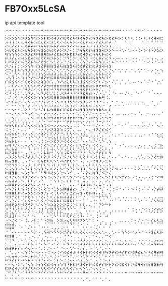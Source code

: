# FB7Oxx5LcSA
ip api template tool 
⢀⢀⢀⢀⢀⢀⢀⢀⢀⢀⡀⣀⢀⡀⣀⢀⡀⣀⢀⡀⣀⢀⡀⣀⢀⡀⣀⢀⡀⣀⢀⣀⢀⣀⢀⣀⢀⢀⢀⠄⡀⡀⢀⠄⡀⡀⡀⡀⡀⡀⣀⢀⢀⢀⢀⢀⢀⣀⣀⣀⣀⣀⣀⣀⣀⣀⣀⣀⣀⡀⣀⣀⢀⣀⢀⡀⡀⡀⡀⡀⡀⡀
⢕⢕⢕⢵⡱⡝⣜⢵⡹⡱⣕⡕⣇⢯⣪⡺⣜⢎⢧⡫⡮⣳⡹⣪⡳⣝⢮⡳⣝⢮⡳⣕⢯⠮⡓⠕⠅⡣⢁⠣⠨⠨⢂⠣⡸⣪⢺⡺⣭⡺⡜⡸⡰⡕⡗⡽⣵⣻⣾⢷⣗⣗⡵⣞⣖⡵⣱⣕⢵⡹⡪⣎⢗⣓⢳⢹⢪⢣⢳⢕⢧⢫
⡫⣎⢗⣕⢧⡫⣎⢧⡫⣞⢮⣺⣪⡳⣕⢗⡵⡫⡳⡑⠅⡃⡛⢮⢯⢞⡷⣽⣺⣳⢽⡳⡫⠪⠨⠨⢂⠌⢂⠡⠡⢑⠌⡪⢸⠨⡱⣫⡳⣻⢱⢱⠱⢕⢕⡝⣜⢮⣻⣻⣿⣻⣽⣞⡮⡯⡷⣝⣗⡯⣯⡳⣯⡺⣝⢮⣳⡳⣣⢗⢮⣪
⡏⡮⣣⡳⡵⣝⠮⡳⣝⢮⡳⡵⢵⠝⢎⠏⡪⢂⠢⠨⡂⡪⡐⡑⢌⠪⡨⣓⣗⢯⢣⢓⠌⣌⠪⠡⠡⠨⠐⠨⠨⠐⠐⠄⡡⢘⠨⢂⢪⡺⡐⡅⡍⡊⡪⡪⢪⢳⢸⣳⣝⡿⣿⣷⣻⣽⢯⣷⣳⣻⢮⣟⣞⡾⣝⣗⣗⡽⣺⢽⢵⣳
⡪⢍⠆⡇⡳⢱⢙⢜⢜⢜⢌⡊⡢⢡⢑⢌⠢⡡⢡⢑⠔⠔⡌⡪⡨⢪⢨⠢⡢⡣⡑⢅⢌⠢⠁⠡⠁⠌⠠⠁⠄⠡⠁⠁⠂⠔⢈⢂⠱⢈⢆⢲⢘⢌⢪⢨⠪⡸⢜⡺⣼⡺⡽⣟⣿⣾⢿⣞⣷⣟⣿⣺⣗⣯⣷⣳⣗⣯⢯⢯⢳⠕
⡎⡮⣪⢪⠪⡊⢎⢖⢕⡵⣕⢵⣱⡱⢡⢀⠱⠜⣔⣅⢇⢧⣱⣸⣨⢪⡪⡪⡊⠆⠌⡢⠂⠌⡈⢀⠁⡀⢁⠠⠄⠂⠄⠁⠌⠐⠈⡐⡈⠄⠂⢃⢊⢢⠣⣣⢣⠱⡣⡫⡎⣞⡽⣻⢿⣿⣿⣿⣿⣽⣯⣷⣿⡷⣿⡾⣗⣟⠫⠛⠓⠧
⢕⠹⠨⡃⡂⢂⢂⠳⡹⡘⢎⠳⡱⡓⡐⡂⡊⡱⡳⠽⠹⠹⠺⠺⣞⢷⣽⠣⡑⠡⢁⠂⡁⠐⠄⠠⠄⡐⠄⡀⠐⠄⠂⠁⠐⠈⠄⠄⠄⡀⠌⢀⢊⢀⢃⠪⡪⡪⢕⢱⢱⡱⣫⢯⣿⣿⠽⡷⢿⣿⣿⣿⣿⣿⣿⣿⣿⣷⡷⢛⠨⠄
⢐⠅⡃⡒⢌⢂⠢⢑⠐⢌⠌⡌⢆⠪⢨⢐⠱⡘⠸⡘⢕⢑⠕⢕⠜⡔⡪⠨⡘⡈⢐⠐⢀⠁⡈⡀⢂⠠⠄⠄⠄⠄⠐⠄⡀⠈⡀⠄⠁⠄⠄⢄⠄⠔⡈⡢⠱⠈⢢⠸⡘⡎⣎⢯⣿⣿⡜⡞⣝⣞⡽⣕⢿⢻⢻⢿⢯⢯⣮⢆⡄⡇
⠐⠐⠄⠂⠢⠐⠑⠠⢊⠐⢄⠂⡔⡐⡐⢔⠄⡂⡂⢂⠂⡂⠡⡁⢅⠌⠌⡂⢂⢐⠐⡈⠄⠄⠠⠄⠠⠄⠄⠂⠄⠈⠄⢀⠂⠠⠄⠠⠈⠄⠄⡱⠄⠄⠄⠄⠂⢑⠠⢣⠣⡓⢜⡽⣞⣿⡏⡾⣼⣯⣟⣭⡛⡂⢡⡺⡋⢵⣐⢡⢱⡩
⢮⢮⢎⡞⡜⡜⡘⢌⢔⢔⢢⢢⢒⢔⠤⡠⡡⢄⢄⢅⢁⢐⢑⠈⠢⠡⠅⠆⡐⠄⠅⠐⠄⠂⠄⠂⠄⠂⠁⠄⠄⠄⢈⠄⡐⠠⠈⢄⠡⠨⢐⠨⢀⠂⠄⠄⠈⢀⠈⠐⡐⡘⡔⣝⢽⣽⢱⠨⡩⡉⢄⠠⠄⢀⠂⢄⡺⠝⢌⢎⢮⢊
⣗⠳⣓⣓⢭⠜⢊⢐⢕⢬⢪⠺⢊⢆⡣⡊⡎⡌⡆⡣⡱⡑⡕⢜⠔⠤⡠⡠⠠⢁⠄⠁⠄⠂⠄⠂⠁⠄⠄⠄⠄⠠⠄⠂⠐⠈⠈⢦⢮⡺⣦⡧⣆⠄⠄⠄⠈⠄⠠⢁⢐⢐⠬⡪⣟⡳⡱⢝⢜⢜⢔⡑⠈⠄⠄⢢⡙⠌⢂⠣⢁⢢
⢶⠻⡘⢌⠢⡢⡒⢔⠱⡡⡑⡅⡪⡑⢌⠎⡌⢎⠜⡌⡪⡂⢇⠣⡍⡊⢆⢪⠪⢐⠄⡀⠁⡀⠁⠐⠈⠄⠄⠄⠄⡐⠄⡂⡐⢄⡨⢈⣗⣯⡳⣻⣿⠄⠄⢀⠈⠄⡁⠄⡂⣆⣧⠽⠑⢌⢪⢘⣖⢵⠵⠢⠣⠨⠈⢆⢎⠴⡵⡕⡅⢧
⡠⡱⡨⡢⢣⠪⡘⡜⡸⡘⢌⠆⡕⡸⠨⠪⡘⡌⡪⡐⢆⠣⡃⢇⢕⠸⠰⡡⡃⡇⢥⢀⠂⠄⠄⠁⠄⠂⠄⠄⢀⢂⠡⡀⡢⡑⢜⢒⡷⣿⣶⣽⣿⠄⠠⠐⢈⠐⡀⣣⡳⡯⡣⠣⡑⢡⢚⣎⢏⠣⡑⡁⠐⠄⠐⡔⡭⡻⡜⠔⠥⡓
⢔⢑⢌⢪⢊⢎⠪⡊⡆⢕⢅⢣⠱⡘⡌⡣⡊⢆⠕⢌⠢⡃⢎⢢⢡⠑⢅⢕⢱⢘⢌⢪⠪⡒⢤⢀⠄⠄⠄⠄⡂⡢⢁⢂⢂⠊⠔⡑⢟⠗⣿⣻⣿⢀⠢⡡⡂⠱⠘⠈⠃⠻⠸⢜⡢⡡⢑⠢⠡⠊⢀⠠⠈⠄⡕⢄⢷⠹⡈⠪⡑⢌
⠪⡘⢌⢢⠱⡘⠜⡌⡪⢊⠆⢕⠱⠨⡢⡑⢌⢆⠣⡡⡑⢌⢊⠆⠥⠑⠅⠦⠱⠨⠢⢑⠅⢇⠣⡑⡍⠎⠕⡐⠨⡐⡐⠔⡐⠨⠈⡊⡛⣛⣿⣿⡯⡪⡪⣢⡣⢅⡃⡪⠠⠄⡀⠄⠈⠈⡐⠅⠁⡁⡐⠨⢰⣹⢺⣄⠣⡁⣊⠢⢁⢣
⡡⠣⡑⡅⢇⢪⠨⡂⡊⡢⢑⠅⢕⢑⠐⣁⡣⣢⡷⣾⣼⣔⠄⡈⠄⢈⠐⠐⡈⠐⡈⠠⢈⢐⠨⠐⠠⠁⠅⠢⠨⢐⠠⠁⠌⠠⡑⡼⡽⣯⣿⣿⢇⣿⣮⣖⣕⢕⢕⢕⢝⠌⡆⡪⠠⡣⣊⢎⢆⢬⠮⡶⡽⢐⠫⢗⡿⣆⣆⣅⣄⢢
⡨⢊⠢⡑⡑⠔⡅⢕⠬⢌⠆⢕⠡⠢⣕⣗⣯⡟⣟⣿⣟⡗⠅⠄⠂⠐⢀⠡⠄⠡⠐⠈⠠⠄⠂⠡⠈⠌⠄⠅⠅⢂⠄⠡⠈⡐⢌⢮⣻⡽⣾⢟⡵⡻⡺⢝⢚⠝⡘⠌⠢⢑⠱⡵⣵⣕⣕⡕⡭⡨⡑⠅⡇⢇⠄⢄⢈⠁⡙⠕⠓⠗
⢜⠨⡘⠔⢅⢃⡊⡢⠡⢁⢨⡸⠈⡎⡿⡘⡜⣕⠙⠘⠈⠈⠄⡀⠈⠄⠄⠄⢀⠄⢀⠄⢀⠄⠄⠄⠄⠄⠁⠨⢐⠐⡈⠪⠰⡨⡊⡞⡮⡻⣸⣹⠎⠨⠐⠄⠂⠐⠄⠁⠈⠄⠌⢊⠣⠃⠇⠏⢏⠞⢜⢑⠹⠄⠨⠐⡀⢐⠨⠈⠴⠈
⢐⡑⢌⠪⠈⠂⠨⠄⠔⡇⡅⠁⢐⢝⣷⡀⢕⢽⣔⢦⣣⣻⢟⠝⠕⠡⠁⠅⠐⢀⠄⡀⢀⠄⡀⠠⠄⠄⢄⠅⡂⠌⡐⡈⡂⣎⠦⣣⣵⢿⣿⣿⠂⠐⠄⠂⡐⠄⠄⠐⠠⠄⠄⢀⢀⢀⢀⠄⠄⠈⠄⠐⠈⠄⠌⠠⠐⡐⠌⠠⠁⠜
⠐⠈⠄⠄⠄⠄⠄⠄⠢⡑⠠⢀⢪⢽⠢⠫⠣⡪⡚⡝⡌⢎⢆⢕⢌⢌⢌⢔⢌⢄⢂⠄⡀⢂⠄⠅⢣⠣⡢⠐⡠⠡⠐⠠⠨⣺⣌⢎⡯⣻⣽⣿⠠⠈⡀⡁⠠⠐⠄⠌⢀⠐⠄⠄⢀⠄⠄⢈⠈⠐⠠⠠⢀⢀⠂⠄⠁⠂⠄⠄⠉⠪
⠄⠐⠈⡀⢂⢁⠐⡄⢕⢸⠠⡃⢇⠫⢈⠌⡢⠂⡕⢬⠸⡨⡪⣪⢪⡪⡎⡎⡎⡎⣆⢕⡔⡔⡌⣌⡢⡳⣜⣆⡂⠌⢌⠌⡪⣒⢮⣷⣻⣽⣽⡷⡥⡅⡄⠔⢄⠡⠨⠐⡀⡂⡐⠄⠄⠂⠐⠄⠄⢂⠢⠨⡀⡄⡀⠡⠈⢂⠐⡀⠌⠄
⠄⡈⠄⢄⠂⡢⡱⠨⡑⣐⢔⢐⢐⠨⡐⢔⠨⣊⠮⡮⣺⢼⣸⡪⡗⣇⢯⡪⡪⡺⡸⡳⢝⣞⢮⣚⣎⢏⢮⣫⣟⣮⢦⣱⣘⢮⣻⣾⣻⣮⢷⡻⡝⡮⣪⢍⣆⢫⢪⢢⠢⡂⡢⡑⠔⡌⢄⠡⠨⡀⡂⡡⢈⠐⢌⠨⠈⡂⠢⠠⡁⡅
⠄⠄⢅⠡⡊⢂⠐⢅⢢⢘⢬⢢⢕⣜⢔⢥⢡⢣⢳⠹⡮⣗⡷⣹⢝⡭⡷⣝⣞⡼⡜⡮⡧⡳⣝⢕⣗⢝⡮⡳⣝⢾⢽⣽⣯⣿⣻⣯⢷⢯⣟⢮⡺⣜⢜⢜⢌⡣⡳⣕⢣⢣⢪⢊⠎⡎⡦⡣⢣⢪⠌⢆⠢⣑⠡⢌⠢⠢⡨⢐⠠⡈
⠄⠁⠄⠁⠄⠁⠈⠈⠈⠈⠈⠁⠁⠁⠉⠈⠈⠉⠈⠁⠉⠈⠈⠁⠉⠉⠈⠈⠈⠈⠈⠈⠈⠁⠁⠁⠁⠉⠈⠉⠈⠉⠁⠁⠁⠉⠁⠉⠉⠉⠈⠁⠉⠈⠉⠈⠁⠉⠈⠈⠈⠈⠈⠈⠈⠈⠈⠈⠈⠈⠈⠈⠈⠄⠉⠄⠁⠁⠈⠄⠁⠄
